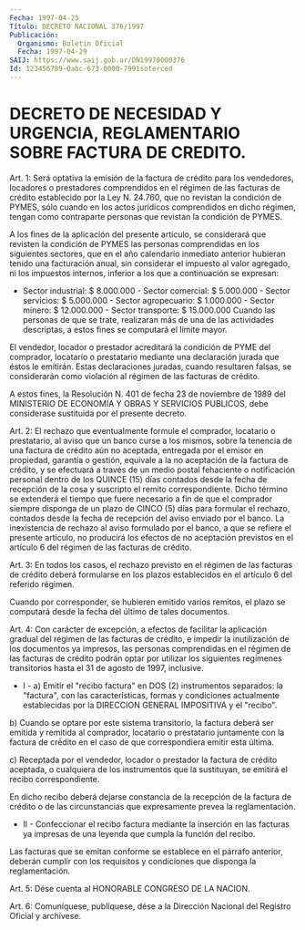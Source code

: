 ```yaml
---
Fecha: 1997-04-25
Título: DECRETO NACIONAL 376/1997
Publicación:
  Organismo: Boletín Oficial
  Fecha: 1997-04-29
SAIJ: https://www.saij.gob.ar/DN19970000376
Id: 123456789-0abc-673-0000-7991soterced
---
```

# DECRETO DE NECESIDAD Y URGENCIA, REGLAMENTARIO SOBRE FACTURA DE CREDITO.

<a id="1"></a>
Art. 1: Será optativa la emisión de la factura de crédito para los vendedores, locadores  o prestadores comprendidos en el régimen de las facturas de crédito establecido por la Ley N. 24.760, que no revistan la condición de PYMES, sólo cuando  en los actos jurídicos comprendidos en dicho régimen, tengan como contraparte personas que revistan la condición de PYMES.

A los fines de la aplicación del presente artículo, se considerará que revisten la condición de PYMES las personas comprendidas en los siguientes  sectores, que en el año calendario  inmediato  anterior hubieran tenido  una  facturación anual, sin considerar el impuesto al valor agregado, ni los  impuestos internos, inferior a los que a continuación se expresan:

 - Sector industrial:     $ 8.000.000 - Sector comercial:      $ 5.000.000 - Sector servicios:      $ 5.000.000 - Sector agropecuario:   $ 1.000.000 - Sector minero:        $ 12.000.000 - Sector transporte:    $ 15.000.000  Cuando las personas de que se trate, realizaran  más  de una de las actividades descriptas, a estos fines se computará el límite mayor.

El  vendedor, locador o prestador acreditará la condición  de  PYME del comprador,  locatario  o  prestatario  mediante una declaración jurada que éstos le emitirán. Estas declaraciones  juradas,  cuando resultaren falsas, se considerarán como violación al régimen de las facturas de crédito.

A estos fines, la Resolución N. 401 de fecha 23 de noviembre de 1989 del  MINISTERIO  DE  ECONOMIA  Y  OBRAS  Y SERVICIOS PUBLICOS, debe considerase sustituida por el presente decreto.

<a id="2"></a>
Art.  2: El  rechazo  que  eventualmente formule  el  comprador, locatario o prestatario, al aviso  que un banco curse a los mismos, sobre  la  tenencia  de una factura de  crédito  aún  no  aceptada, entregada por el emisor  en propiedad, garantía o gestión, equivale a la no aceptación de la factura  de  crédito,  y  se  efectuará  a través de un medio postal fehaciente o notificación personal dentro de  los QUINCE (15) días contados desde la fecha de recepción de la cosa  y  suscripto  el  remito  correspondiente.  Dicho  término se extenderá  el  tiempo que fuere necesario a fin de que el comprador siempre disponga  de  un  plazo  de CINCO (5) días para formular el rechazo, contados desde la fecha de recepción del aviso enviado por el banco. La inexistencia de rechazo  al  aviso  formulado  por  el banco,  a  que  se  refiere  el presente artículo, no producirá los efectos de no aceptación previstos  en el artículo 6 del régimen de las facturas de crédito.

<a id="3"></a>
Art. 3: En todos los casos, el rechazo  previsto  en el régimen de las facturas de crédito deberá formularse en los plazos establecidos en el artículo 6 del referido régimen.

Cuando  por  corresponder, se hubieren emitido varios  remitos,  el plazo se computará  desde la fecha del último de tales documentos.

<a id="4"></a>
Art. 4: Con carácter  de  excepción,  a  efectos  de  facilitar la aplicación  gradual  del  régimen  de  las  facturas de crédito,  e impedir  la  inutilización  de  los  documentos  ya  impresos,  las personas  comprendidas  en  el régimen de las facturas  de  crédito podrán  optar por utilizar los  siguientes  regímenes  transitorios hasta el 31 de agosto de 1997, inclusive.

- I - a) Emitir el "recibo factura" en DOS (2) instrumentos separados: la "factura", con las características, formas y condiciones actualmente  establecidas  por la DIRECCION GENERAL IMPOSITIVA y el "recibo".

b) Cuando se optare por este sistema transitorio, la factura deberá ser  emitida  y  remitida  al comprador,  locatario  o  prestatario juntamente con la factura de crédito en el caso de que correspondiera emitir esta última.

c) Receptada por el vendedor,  locador  o  prestador  la factura de crédito  aceptada,  o  cualquiera  de  los  instrumentos  que    la sustituyan, se emitirá el recibo correspondiente.

En  dicho  recibo  deberá  dejarse constancia de la recepción de la factura de crédito o de las  circunstancias que expresamente prevea la reglamentación.

- II - Confeccionar  el  recibo  factura  mediante  la  inserción  en  las facturas ya impresas de una  leyenda  que  cumpla  la  función  del recibo.

Las  facturas  que  se  emitan  conforme se establece en el párrafo anterior,  deberán cumplir con los  requisitos  y  condiciones  que disponga la reglamentación.

<a id="5"></a>
Art.  5:  Dése  cuenta  al  HONORABLE  CONGRESO  DE  LA  NACION.

<a id="6"></a>
Art. 6: Comuníquese,  publíquese, dése a la Dirección Nacional del Registro Oficial y archívese.